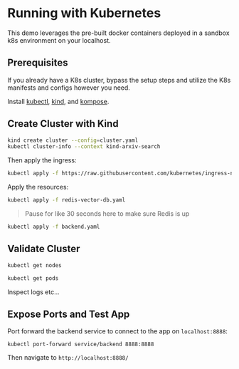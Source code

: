 # Running with Kubernetes

This demo leverages the pre-built docker containers deployed in a sandbox k8s environment on your localhost.

## Prerequisites
If you already have a K8s cluster, bypass the setup steps and utilize the K8s manifests and configs however you need.

Install [kubectl](https://kubernetes.io/docs/reference/kubectl/), [kind](https://kind.sigs.k8s.io/), and [kompose](https://kompose.io/).

## Create Cluster with Kind
```bash
kind create cluster --config=cluster.yaml
kubectl cluster-info --context kind-arxiv-search
```

Then apply the ingress:
```bash
kubectl apply -f https://raw.githubusercontent.com/kubernetes/ingress-nginx/main/deploy/static/provider/kind/deploy.yaml
```

Apply the resources:
```bash
kubectl apply -f redis-vector-db.yaml
```
>Pause for like 30 seconds here to make sure Redis is up

```bash
kubectl apply -f backend.yaml
```

## Validate Cluster
```bash
kubectl get nodes
```
```bash
kubectl get pods
```
Inspect logs etc...
## Expose Ports and Test App
Port forward the backend service to connect to the app on `localhost:8888`:
```
kubectl port-forward service/backend 8888:8888
```

Then navigate to `http://localhost:8888/`